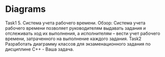 # Diagrams
Task1
5. Система учета рабочего времени. 
Обзор: Система учета рабочего времени позволяет руководителям выдавать задания и отслеживать ход их выполнения, а исполнителям – вести учет рабочего времени, затраченного на выполнение каждого задания. 
Task2
Разработать диаграмму классов для экзаменационного задания по дисциплине C++ - Ваша задача.
